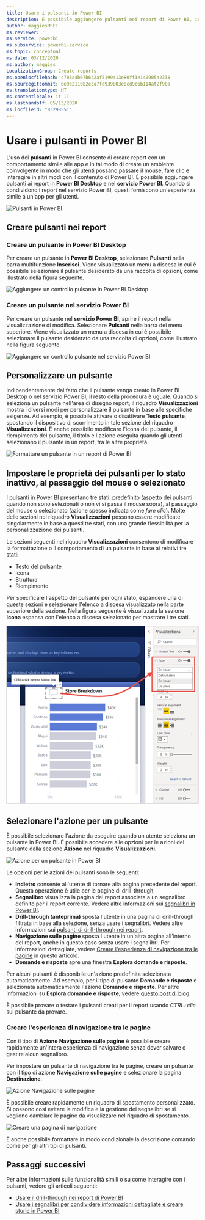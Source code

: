 ```yaml
---
title: Usare i pulsanti in Power BI
description: È possibile aggiungere pulsanti nei report di Power BI, in modo che il comportamento dei report sia simile a quello delle app per un maggiore coinvolgimento degli utenti.
author: maggiesMSFT
ms.reviewer: ''
ms.service: powerbi
ms.subservice: powerbi-service
ms.topic: conceptual
ms.date: 03/12/2020
ms.author: maggies
LocalizationGroup: Create reports
ms.openlocfilehash: c703a4b67b642af5199413e80ff1e140905a2338
ms.sourcegitcommit: 0e9e211082eca7fd939803e0cd9c6b114af2f90a
ms.translationtype: HT
ms.contentlocale: it-IT
ms.lasthandoff: 05/13/2020
ms.locfileid: "83298551"
---
```

# <a name="use-buttons-in-power-bi"></a>Usare i pulsanti in Power BI
L'uso dei **pulsanti** in Power BI consente di creare report con un comportamento simile alle app e in tal modo di creare un ambiente coinvolgente in modo che gli utenti possano passare il mouse, fare clic e interagire in altri modi con il contenuto di Power BI. È possibile aggiungere pulsanti ai report in **Power BI Desktop** e nel **servizio Power BI**. Quando si condividono i report nel servizio Power BI, questi forniscono un'esperienza simile a un'app per gli utenti.

![Pulsanti in Power BI](media/desktop-buttons/power-bi-buttons.png)

## <a name="create-buttons-in-reports"></a>Creare pulsanti nei report

### <a name="create-a-button-in-power-bi-desktop"></a>Creare un pulsante in Power BI Desktop

Per creare un pulsante in **Power BI Desktop**, selezionare **Pulsanti** nella barra multifunzione **Inserisci**. Viene visualizzato un menu a discesa in cui è possibile selezionare il pulsante desiderato da una raccolta di opzioni, come illustrato nella figura seguente. 

![Aggiungere un controllo pulsante in Power BI Desktop](media/desktop-buttons/power-bi-button-dropdown.png)

### <a name="create-a-button-in-the-power-bi-service"></a>Creare un pulsante nel servizio Power BI

Per creare un pulsante nel **servizio Power BI**, aprire il report nella visualizzazione di modifica. Selezionare **Pulsanti** nella barra dei menu superiore. Viene visualizzato un menu a discesa in cui è possibile selezionare il pulsante desiderato da una raccolta di opzioni, come illustrato nella figura seguente. 

![Aggiungere un controllo pulsante nel servizio Power BI](media/desktop-buttons/power-bi-button-service-dropdown.png)

## <a name="customize-a-button"></a>Personalizzare un pulsante

Indipendentemente dal fatto che il pulsante venga creato in Power BI Desktop o nel servizio Power BI, il resto della procedura è uguale. Quando si seleziona un pulsante nell'area di disegno report, il riquadro **Visualizzazioni** mostra i diversi modi per personalizzare il pulsante in base alle specifiche esigenze. Ad esempio, è possibile attivare o disattivare **Testo pulsante**, spostando il dispositivo di scorrimento in tale sezione del riquadro **Visualizzazioni**. È anche possibile modificare l'icona del pulsante, il riempimento del pulsante, il titolo e l'azione eseguita quando gli utenti selezionano il pulsante in un report, tra le altre proprietà.

![Formattare un pulsante in un report di Power BI](media/desktop-buttons/power-bi-button-properties.png)

## <a name="set-button-properties-when-idle-hovered-over-or-selected"></a>Impostare le proprietà dei pulsanti per lo stato inattivo, al passaggio del mouse o selezionato

I pulsanti in Power BI presentano tre stati: predefinito (aspetto dei pulsanti quando non sono selezionati o non vi si passa il mouse sopra), al passaggio del mouse o selezionato (azione spesso indicata come *fare clic*). Molte delle sezioni nel riquadro **Visualizzazioni** possono essere modificate singolarmente in base a questi tre stati, con una grande flessibilità per la personalizzazione dei pulsanti.

Le sezioni seguenti nel riquadro **Visualizzazioni** consentono di modificare la formattazione o il comportamento di un pulsante in base ai relativi tre stati:

* Testo del pulsante
* Icona
* Struttura
* Riempimento

Per specificare l'aspetto del pulsante per ogni stato, espandere una di queste sezioni e selezionare l'elenco a discesa visualizzato nella parte superiore della sezione. Nella figura seguente è visualizzata la sezione **Icona** espansa con l'elenco a discesa selezionato per mostrare i tre stati.

![Tre stati di un pulsante in un report di Power BI](media/desktop-buttons/power-bi-button-format.png)


## <a name="select-the-action-for-a-button"></a>Selezionare l'azione per un pulsante

È possibile selezionare l'azione da eseguire quando un utente seleziona un pulsante in Power BI. È possibile accedere alle opzioni per le azioni del pulsante dalla sezione **Azione** nel riquadro **Visualizzazioni**.

![Azione per un pulsante in Power BI](media/desktop-buttons/power-bi-button-action.png)

Le opzioni per le azioni dei pulsanti sono le seguenti:

- **Indietro** consente all'utente di tornare alla pagina precedente del report. Questa operazione è utile per le pagine di drill-through.
- **Segnalibro** visualizza la pagina del report associata a un segnalibro definito per il report corrente. Vedere altre informazioni sui [segnalibri in Power BI](desktop-bookmarks.md). 
- **Drill-through (anteprima)** sposta l'utente in una pagina di drill-through filtrata in base alla selezione, senza usare i segnalibri. Vedere altre informazioni sui [pulsanti di drill-through nei report](desktop-drill-through-buttons.md).
- **Navigazione sulle pagine** sposta l'utente in un'altra pagina all'interno del report, anche in questo caso senza usare i segnalibri. Per informazioni dettagliate, vedere [Creare l'esperienza di navigazione tra le pagine](#create-page-navigation) in questo articolo.
- **Domande e risposte** apre una finestra **Esplora domande e risposte**. 

Per alcuni pulsanti è disponibile un'azione predefinita selezionata automaticamente. Ad esempio, per il tipo di pulsante **Domande e risposte** è selezionata automaticamente l'azione **Domande e risposte**. Per altre informazioni su **Esplora domande e risposte**, vedere [questo post di blog](https://powerbi.microsoft.com/blog/power-bi-desktop-april-2018-feature-summary/#Q&AExplorer).

È possibile provare o testare i pulsanti creati per il report usando *CTRL+clic* sul pulsante da provare. 

### <a name="create-page-navigation"></a>Creare l'esperienza di navigazione tra le pagine

Con il tipo di **Azione** **Navigazione sulle pagine** è possibile creare rapidamente un'intera esperienza di navigazione senza dover salvare o gestire alcun segnalibro.

Per impostare un pulsante di navigazione tra le pagine, creare un pulsante con il tipo di azione **Navigazione sulle pagine** e selezionare la pagina **Destinazione**.

![Azione Navigazione sulle pagine](media/desktop-buttons/power-bi-page-navigation.png)

È possibile creare rapidamente un riquadro di spostamento personalizzato. Si possono così evitare la modifica e la gestione dei segnalibri se si vogliono cambiare le pagine da visualizzare nel riquadro di spostamento.

![Creare una pagina di navigazione](media/desktop-buttons/power-bi-build-navigation-pane.png)

È anche possibile formattare in modo condizionale la descrizione comando come per gli altri tipi di pulsanti.

## <a name="next-steps"></a>Passaggi successivi
Per altre informazioni sulle funzionalità simili o su come interagire con i pulsanti, vedere gli articoli seguenti:

* [Usare il drill-through nei report di Power BI](desktop-drillthrough.md)
* [Usare i segnalibri per condividere informazioni dettagliate e creare storie in Power BI](desktop-bookmarks.md)

